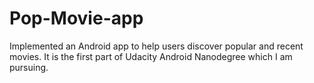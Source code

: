 # Pop-Movie-app
Implemented an Android app to help users discover popular and recent movies. It is the first part of Udacity Android Nanodegree which I am pursuing.
